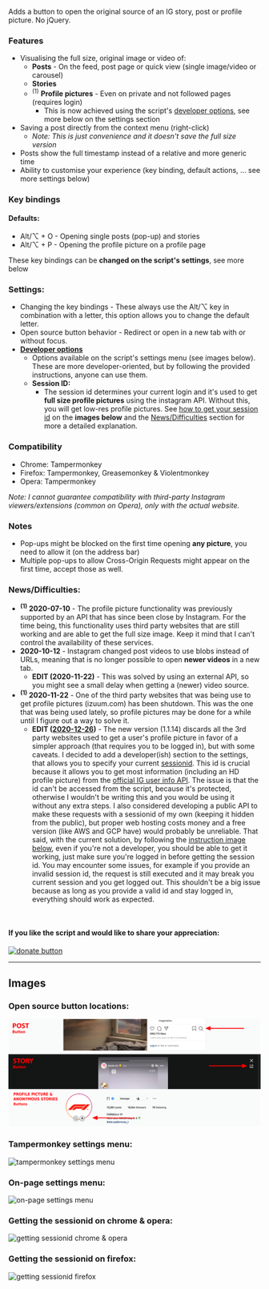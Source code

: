 Adds a button to open the original source of an IG story, post or profile picture. No jQuery.

### Features

-  Visualising the full size, original image or video of:
   -  **Posts** - On the feed, post page or quick view (single image/video or carousel)
   -  **Stories**
   -  <sup>(1)</sup> **Profile pictures** - Even on private and not followed pages (requires login)
      -  This is now achieved using the script's <u>developer options</u>, see more below on the settings section
-  Saving a post directly from the context menu (right-click)
   -  _Note: This is just convenience and it doesn't save the full size version_
-  Posts show the full timestamp instead of a relative and more generic time
-  Ability to customise your experience (key binding, default actions, ... see more settings below)

### Key bindings

#### Defaults:

-  Alt/⌥ + O - Opening single posts (pop-up) and stories
-  Alt/⌥ + P - Opening the profile picture on a profile page

These key bindings can be **changed on the script's settings**, see more below

### Settings:

-  Changing the key bindings - These always use the Alt/⌥ key in combination with a letter, this option allows you to change the default letter.
-  Open source button behavior - Redirect or open in a new tab with or without focus.
-  **<u>Developer options</u>**
   -  Options available on the script's settings menu (see images below). These are more developer-oriented, but by following the provided instructions, anyone can use them.
   -  **Session ID:**
      -  The session id determines your current login and it's used to get **full size profile pictures** using the instagram API. Without this, you will get low-res profile pictures. See <u>how to get your session id</u> on the **images below** and the <u>News/Difficulties</u> section for more a detailed explanation.

### Compatibility

-  Chrome: Tampermonkey
-  Firefox: Tampermonkey, Greasemonkey & Violentmonkey
-  Opera: Tampermonkey

_Note: I cannot guarantee compatibility with third-party Instagram viewers/extensions (common on Opera), only with the actual website._

### Notes

-  Pop-ups might be blocked on the first time opening **any picture**, you need to allow it (on the address bar)
-  Multiple pop-ups to allow Cross-Origin Requests might appear on the first time, accept those as well.

### News/Difficulties:

-  **<sup>(1)</sup> 2020-07-10** - The profile picture functionality was previously supported by an API that has since been close by Instagram. For the time being, this functionality uses third party websites that are still working and are able to get the full size image. Keep it mind that I can't control the availability of these services.
-  **2020-10-12** - Instagram changed post videos to use blobs instead of URLs, meaning that is no longer possible to open **newer videos** in a new tab.
   -  **EDIT (2020-11-22)** - This was solved by using an external API, so you might see a small delay when getting a (newer) video source.
-  **<sup>(1)</sup> 2020-11-22** - One of the third party websites that was being use to get profile pictures (izuum.com) has been shutdown. This was the one that was being used lately, so profile pictures may be done for a while until I figure out a way to solve it.
   -  **EDIT ([2020-12-26](#sessionid))** - The new version (1.1.14) discards all the 3rd party websites used to get a user's profile picture in favor of a simpler approach (that requires you to be logged in), but with some caveats. I decided to add a developer(ish) section to the settings, that allows you to specify your current <u>sessionid</u>. This id is crucial because it allows you to get most information (including an HD profile picture) from the <u>official IG user info API</u>. The issue is that the id can't be accessed from the script, because it's protected, otherwise I wouldn't be writing this and you would be using it without any extra steps. I also considered developing a public API to make these requests with a sessionid of my own (keeping it hidden from the public), but proper web hosting costs money and a free version (like AWS and GCP have) would probably be unreliable. That said, with the current solution, by following the <u>instruction image below</u>, even if you're not a developer, you should be able to get it working, just make sure you're logged in before getting the session id.
      You may encounter some issues, for example if you provide an invalid session id, the request is still executed and it may break you current session and you get logged out. This shouldn't be a big issue because as long as you provide a valid id and stay logged in, everything should work as expected.

<br/>

#### If you like the script and would like to share your appreciation:

[![donate button](https://www.paypalobjects.com/en_US/i/btn/btn_donate_LG.gif "donate")](https://www.paypal.com/donate?hosted_button_id=5T87WS57LNLL4)

<hr/>

## Images

### Open source button locations:

![open source button locations](https://raw.githubusercontent.com/jomifepe/userscripts/develop/instagram-source-opener/instagram-source-opener.png "open source button locations")

### Tampermonkey settings menu:

![tampermonkey settings menu](https://raw.githubusercontent.com/jomifepe/userscripts/develop/instagram-source-opener/settings-menu-tampermonkey.png "tampermonkey settings menu")

### On-page settings menu:

![on-page settings menu](https://raw.githubusercontent.com/jomifepe/userscripts/develop/instagram-source-opener/settings-menu-page.png "on-page settings menu")

### Getting the sessionid on chrome & opera:

![getting sessionid chrome & opera](https://raw.githubusercontent.com/jomifepe/userscripts/develop/instagram-source-opener/session-id-chrome-opera.png "getting sessionid chrome & opera")

### Getting the sessionid on firefox:

![getting sessionid firefox](https://raw.githubusercontent.com/jomifepe/userscripts/develop/instagram-source-opener/session-id-firefox.png "getting sessionid firefox")
